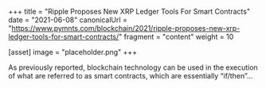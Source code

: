+++
title = "Ripple Proposes New XRP Ledger Tools For Smart Contracts"
date = "2021-06-08"
canonicalUrl = "https://www.pymnts.com/blockchain/2021/ripple-proposes-new-xrp-ledger-tools-for-smart-contracts/"
fragment = "content"
weight = 10

[asset]
    image = "placeholder.png"
+++

As previously reported, blockchain technology can be used in the execution 
of what are referred to as smart contracts, which are essentially 
“if/then”...

